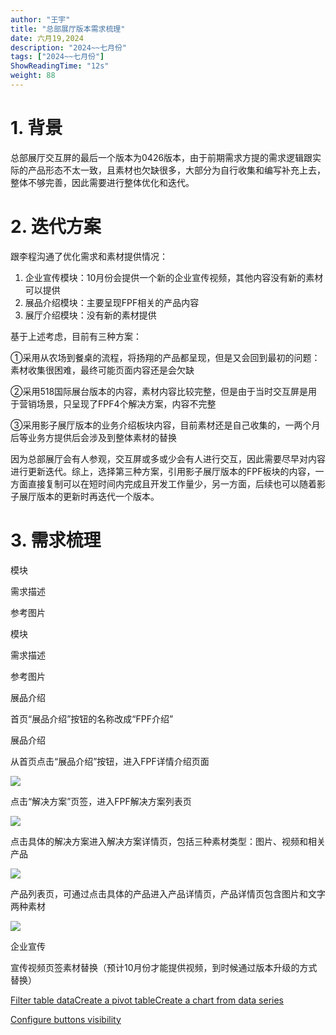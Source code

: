 ```yaml
---
author: "王宇"
title: "总部展厅版本需求梳理"
date: 六月19,2024
description: "2024~~七月份"
tags: ["2024~~七月份"]
ShowReadingTime: "12s"
weight: 88
---
```

1\. 背景
======

总部展厅交互屏的最后一个版本为0426版本，由于前期需求方提的需求逻辑跟实际的产品形态不太一致，且素材也欠缺很多，大部分为自行收集和编写补充上去，整体不够完善，因此需要进行整体优化和迭代。

2\. 迭代方案
========

跟李程沟通了优化需求和素材提供情况：

1.  企业宣传模块：10月份会提供一个新的企业宣传视频，其他内容没有新的素材可以提供
2.  展品介绍模块：主要呈现FPF相关的产品内容
3.  展厅介绍模块：没有新的素材提供

基于上述考虑，目前有三种方案：

①采用从农场到餐桌的流程，将扬翔的产品都呈现，但是又会回到最初的问题：素材收集很困难，最终可能页面内容还是会欠缺

②采用518国际展台版本的内容，素材内容比较完整，但是由于当时交互屏是用于营销场景，只呈现了FPF4个解决方案，内容不完整

③采用影子展厅版本的业务介绍板块内容，目前素材还是自己收集的，一两个月后等业务方提供后会涉及到整体素材的替换

因为总部展厅会有人参观，交互屏或多或少会有人进行交互，因此需要尽早对内容进行更新迭代。综上，选择第三种方案，引用影子展厅版本的FPF板块的内容，一方面直接复制可以在短时间内完成且开发工作量少，另一方面，后续也可以随着影子展厅版本的更新时再迭代一个版本。

3\. 需求梳理
========

模块

需求描述

参考图片

模块

需求描述

参考图片

展品介绍

首页“展品介绍”按钮的名称改成“FPF介绍”

  

展品介绍

从首页点击“展品介绍”按钮，进入FPF详情介绍页面

![](/download/thumbnails/129171690/image2024-6-18_17-6-40.png?version=1&modificationDate=1718701600595&api=v2)

  

点击“解决方案”页签，进入FPF解决方案列表页

![](/download/thumbnails/129171690/image2024-6-18_17-7-48.png?version=1&modificationDate=1718701669048&api=v2)

  

点击具体的解决方案进入解决方案详情页，包括三种素材类型：图片、视频和相关产品

![](/download/thumbnails/129171690/image2024-6-18_16-55-30.png?version=1&modificationDate=1718700930814&api=v2)

  

产品列表页，可通过点击具体的产品进入产品详情页，产品详情页包含图片和文字两种素材

![](/download/thumbnails/129171690/image2024-6-18_16-57-1.png?version=1&modificationDate=1718701021451&api=v2)

企业宣传

宣传视频页签素材替换（预计10月份才能提供视频，到时候通过版本升级的方式替换）

  

[Filter table data](#)[Create a pivot table](#)[Create a chart from data series](#)

[Configure buttons visibility](/users/tfac-settings.action)